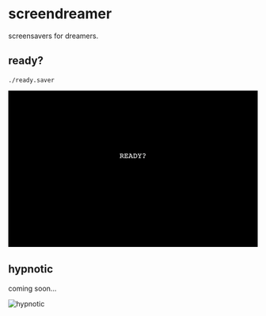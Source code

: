 # screendreamer

screensavers for dreamers.

## ready?
```
./ready.saver
```

![ready?](./preview/ready.png)

## hypnotic

coming soon...

![hypnotic](./preview/hypnotic.gif)
